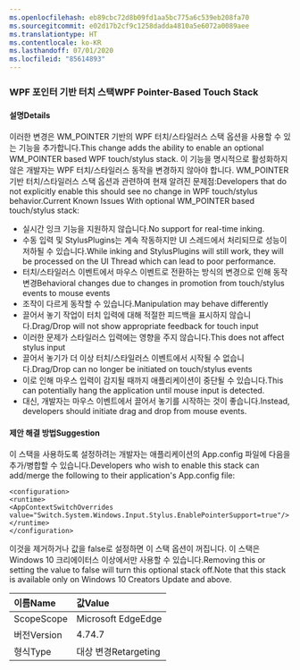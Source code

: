 ```yaml
---
ms.openlocfilehash: eb89cbc72d8b09fd1aa5bc775a6c539eb208fa70
ms.sourcegitcommit: e02d17b2cf9c1258dadda4810a5e6072a0089aee
ms.translationtype: HT
ms.contentlocale: ko-KR
ms.lasthandoff: 07/01/2020
ms.locfileid: "85614893"
---
```

### <a name="wpf-pointer-based-touch-stack"></a><span data-ttu-id="8324a-101">WPF 포인터 기반 터치 스택</span><span class="sxs-lookup"><span data-stu-id="8324a-101">WPF Pointer-Based Touch Stack</span></span>

#### <a name="details"></a><span data-ttu-id="8324a-102">설명</span><span class="sxs-lookup"><span data-stu-id="8324a-102">Details</span></span>

<span data-ttu-id="8324a-103">이러한 변경은 WM_POINTER 기반의 WPF 터치/스타일러스 스택 옵션을 사용할 수 있는 기능을 추가합니다.</span><span class="sxs-lookup"><span data-stu-id="8324a-103">This change adds the ability to enable an optional WM_POINTER based WPF touch/stylus stack.</span></span>  <span data-ttu-id="8324a-104">이 기능을 명시적으로 활성화하지 않은 개발자는 WPF 터치/스타일러스 동작을 변경하지 않아야 합니다. WM_POINTER 기반 터치/스타일러스 스택 옵션과 관련하여 현재 알려진 문제점:</span><span class="sxs-lookup"><span data-stu-id="8324a-104">Developers that do not explicitly enable this should see no change in WPF touch/stylus behavior.Current Known Issues With optional WM_POINTER based touch/stylus stack:</span></span>

- <span data-ttu-id="8324a-105">실시간 잉크 기능을 지원하지 않습니다.</span><span class="sxs-lookup"><span data-stu-id="8324a-105">No support for real-time inking.</span></span>
- <span data-ttu-id="8324a-106">수동 입력 및 StylusPlugins는 계속 작동하지만 UI 스레드에서 처리되므로 성능이 저하될 수 있습니다.</span><span class="sxs-lookup"><span data-stu-id="8324a-106">While inking and StylusPlugins will still work, they will be processed on the UI Thread which can lead to poor performance.</span></span>
- <span data-ttu-id="8324a-107">터치/스타일러스 이벤트에서 마우스 이벤트로 전환하는 방식의 변경으로 인해 동작 변경</span><span class="sxs-lookup"><span data-stu-id="8324a-107">Behavioral changes due to changes in promotion from touch/stylus events to mouse events</span></span>
- <span data-ttu-id="8324a-108">조작이 다르게 동작할 수 있습니다.</span><span class="sxs-lookup"><span data-stu-id="8324a-108">Manipulation may behave differently</span></span>
- <span data-ttu-id="8324a-109">끌어서 놓기 작업이 터치 입력에 대해 적절한 피드백을 표시하지 않습니다.</span><span class="sxs-lookup"><span data-stu-id="8324a-109">Drag/Drop will not show appropriate feedback for touch input</span></span>
- <span data-ttu-id="8324a-110">이러한 문제가 스타일러스 입력에는 영향을 주지 않습니다.</span><span class="sxs-lookup"><span data-stu-id="8324a-110">This does not affect stylus input</span></span>
- <span data-ttu-id="8324a-111">끌어서 놓기가 더 이상 터치/스타일러스 이벤트에서 시작될 수 없습니다.</span><span class="sxs-lookup"><span data-stu-id="8324a-111">Drag/Drop can no longer be initiated on touch/stylus events</span></span>
- <span data-ttu-id="8324a-112">이로 인해 마우스 입력이 감지될 때까지 애플리케이션이 중단될 수 있습니다.</span><span class="sxs-lookup"><span data-stu-id="8324a-112">This can potentially hang the application until mouse input is detected.</span></span>
- <span data-ttu-id="8324a-113">대신, 개발자는 마우스 이벤트에서 끌어서 놓기를 시작하는 것이 좋습니다.</span><span class="sxs-lookup"><span data-stu-id="8324a-113">Instead, developers should initiate drag and drop from mouse events.</span></span>

#### <a name="suggestion"></a><span data-ttu-id="8324a-114">제안 해결 방법</span><span class="sxs-lookup"><span data-stu-id="8324a-114">Suggestion</span></span>

<span data-ttu-id="8324a-115">이 스택을 사용하도록 설정하려는 개발자는 애플리케이션의 App.config 파일에 다음을 추가/병합할 수 있습니다.</span><span class="sxs-lookup"><span data-stu-id="8324a-115">Developers who wish to enable this stack can add/merge the following to their application's App.config file:</span></span>

<pre><code class="lang-xml">&lt;configuration&gt;&#13;&#10;&lt;runtime&gt;&#13;&#10;&lt;AppContextSwitchOverrides value=&quot;Switch.System.Windows.Input.Stylus.EnablePointerSupport=true&quot;/&gt;&#13;&#10;&lt;/runtime&gt;&#13;&#10;&lt;/configuration&gt;&#13;&#10;</code></pre>

<span data-ttu-id="8324a-116">이것을 제거하거나 값을 false로 설정하면 이 스택 옵션이 꺼집니다. 이 스택은 Windows 10 크리에이터스 이상에서만 사용할 수 있습니다.</span><span class="sxs-lookup"><span data-stu-id="8324a-116">Removing this or setting the value to false will turn this optional stack off.Note that this stack is available only on Windows 10 Creators Update and above.</span></span>

| <span data-ttu-id="8324a-117">이름</span><span class="sxs-lookup"><span data-stu-id="8324a-117">Name</span></span>    | <span data-ttu-id="8324a-118">값</span><span class="sxs-lookup"><span data-stu-id="8324a-118">Value</span></span>       |
|:--------|:------------|
| <span data-ttu-id="8324a-119">Scope</span><span class="sxs-lookup"><span data-stu-id="8324a-119">Scope</span></span>   | <span data-ttu-id="8324a-120">Microsoft Edge</span><span class="sxs-lookup"><span data-stu-id="8324a-120">Edge</span></span>        |
| <span data-ttu-id="8324a-121">버전</span><span class="sxs-lookup"><span data-stu-id="8324a-121">Version</span></span> | <span data-ttu-id="8324a-122">4.7</span><span class="sxs-lookup"><span data-stu-id="8324a-122">4.7</span></span>         |
| <span data-ttu-id="8324a-123">형식</span><span class="sxs-lookup"><span data-stu-id="8324a-123">Type</span></span>    | <span data-ttu-id="8324a-124">대상 변경</span><span class="sxs-lookup"><span data-stu-id="8324a-124">Retargeting</span></span> |
